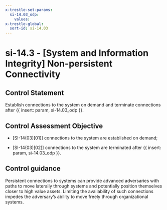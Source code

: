 ```yaml
---
x-trestle-set-params:
  si-14.03_odp:
    values:
x-trestle-global:
  sort-id: si-14.03
---
```


# si-14.3 - \[System and Information Integrity\] Non-persistent Connectivity

## Control Statement

Establish connections to the system on demand and terminate connections after {{ insert: param, si-14.03_odp }}.

## Control Assessment Objective

- \[SI-14(03)[01]\] connections to the system are established on demand;

- \[SI-14(03)[02]\] connections to the system are terminated after {{ insert: param, si-14.03_odp }}.

## Control guidance

Persistent connections to systems can provide advanced adversaries with paths to move laterally through systems and potentially position themselves closer to high value assets. Limiting the availability of such connections impedes the adversary’s ability to move freely through organizational systems.
